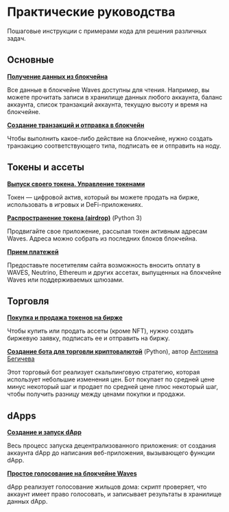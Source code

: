 # Практические руководства

Пошаговые инструкции с примерами кода для решения различных задач.

## Основные

[**Получение данных из блокчейна**](/ru/building-apps/how-to/basic/retrieve)

Все данные в блокчейне Waves доступны для чтения. Например, вы можете прочитать записи в хранилище данных любого аккаунта, баланс аккаунта, список транзакций аккаунта, текущую высоту и время на блокчейне.

[**Создание транзакций и отправка в блокчейн**](/ru/building-apps/how-to/basic/transaction)

Чтобы выполнить какое-либо действие на блокчейне, нужно создать транзакцию соответствующего типа, подписать ее и отправить на ноду.

## Токены и ассеты

[**Выпуск своего токена. Управление токенами**](/ru/building-apps/how-to/assets/issue)

Токен — цифровой актив, который вы можете продать на бирже, использовать в игровых и DeFi-приложениях.

[**Распространение токена (airdrop)**](/ru/building-apps/how-to/assets/airdrop) (Python 3)

Продвигайте свое приложение, рассылая токен активным адресам Waves. Адреса можно собрать из последних блоков блокчейна.

[**Прием платежей**](/ru/building-apps/how-to/assets/payment)

Предоставьте посетителям сайта возможность вносить оплату в WAVES, Neutrino, Ethereum и других ассетах, выпущенных на блокчейне Waves или поддерживаемых шлюзами.

## Торговля

[**Покупка и продажа токенов на бирже**](/ru/building-apps/how-to/basic/trading)

Чтобы купить или продать ассеты (кроме NFT), нужно создать биржевую заявку, подписать ее и отправить на биржу.

[**Создание бота для торговли криптовалютой**](/en/building-apps/waves-api-and-sdk/examples/trading-bot) (Python), автор [Антонина Бегичева](https://github.com/gingerabsurdity)

Этот торговый бот реализует скальпинговую стратегию, которая  использует небольшие изменения цен. Бот покупает по средней цене минус некоторый шаг и продает по средней цене плюс некоторый шаг, чтобы получить разницу между ценами покупки и продажи.

## dApps

[**Создание и запуск dApp**](/ru/building-apps/smart-contracts/writing-dapps)

Весь процесс запуска децентрализованного приложения: от создания аккаунта dApp до написания веб-приложения, вызывающего функции dApp.

[**Простое голосование на блокчейне Waves**](/ru/building-apps/smart-contracts/simple-voting-on-the-waves-blockchain)

dApp реализует голосование жильцов дома: скрипт проверяет, что аккаунт имеет право голосовать, и записывает результаты в хранилище данных dApp.
